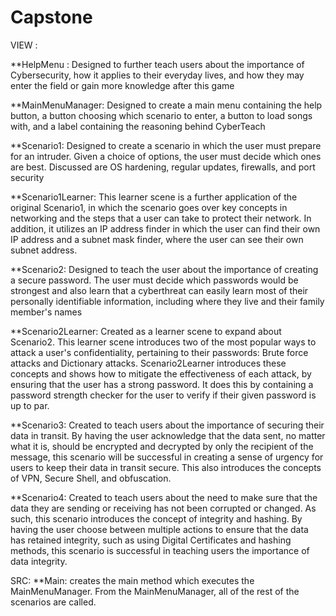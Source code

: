 # Capstone
VIEW :


**HelpMenu : Designed to further teach users about the importance of Cybersecurity, how it applies to their everyday lives, and how they may enter the field or gain more knowledge after this game


**MainMenuManager: Designed to create a main menu containing the help button, a button choosing which scenario to enter, a button to load songs with, and a label containing the reasoning behind CyberTeach


**Scenario1: Designed to create a scenario in which the user must prepare for an intruder. Given a choice of options, the user must decide which ones are best. Discussed are OS hardening, regular updates, firewalls, and port security

**Scenario1Learner: This learner scene is a further application of the original Scenario1, in which the scenario goes over key concepts in networking and the steps that a user can take to protect their network. In addition, it utilizes an IP address finder in which the user can find their own IP address and a subnet mask finder, where the user can see their own subnet address.



**Scenario2: Designed to teach the user about the importance of creating a secure password. The user must decide which passwords would be strongest and also learn that a cyberthreat can easily learn most of their personally identifiable information, including where they live and their family member's names

**Scenario2Learner: Created as a learner scene to expand about Scenario2. This learner scene introduces two of the most popular ways to attack a user's confidentiality, pertaining to their passwords: Brute force attacks and Dictionary attacks. Scenario2Learner introduces these concepts and shows how to mitigate the effectiveness of each attack, by ensuring that the user has a strong password. It does this by containing a password strength checker for the user to verify if their given password is up to par.

**Scenario3: Created to teach users about the importance of securing their data in transit. By having the user acknowledge that the data sent, no matter what it is, should be encrypted and decrypted by only the recipient of the message, this scenario will be successful in creating a sense of urgency for users to keep their data in transit secure. This also introduces the concepts of VPN, Secure Shell, and obfuscation.

**Scenario4: Created to teach users about the need to make sure that the data they are sending or receiving has not been corrupted or changed. As such, this scenario introduces the concept of integrity and hashing. By having the user choose between multiple actions to ensure that the data has retained integrity, such as using Digital Certificates and hashing methods, this scenario is successful in teaching users the importance of data integrity.


SRC:
**Main: creates the main method which executes the MainMenuManager. From the MainMenuManager, all of the rest of the scenarios are called.
